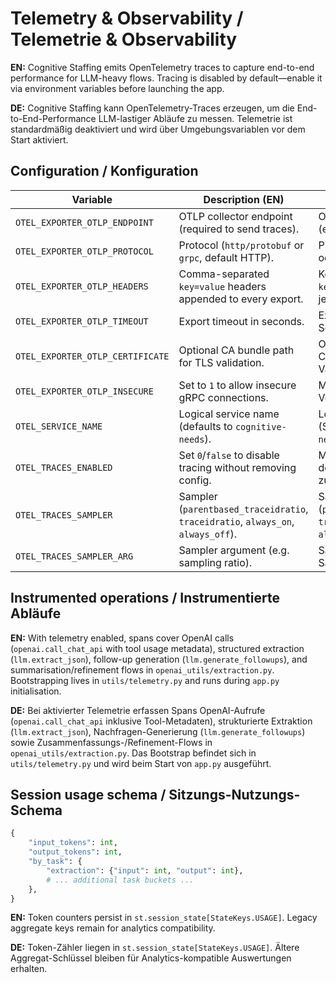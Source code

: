 # Telemetry & Observability / Telemetrie & Observability

**EN:** Cognitive Staffing emits OpenTelemetry traces to capture end-to-end performance for LLM-heavy flows. Tracing is disabled by default—enable it via environment variables before launching the app.

**DE:** Cognitive Staffing kann OpenTelemetry-Traces erzeugen, um die End-to-End-Performance LLM-lastiger Abläufe zu messen. Telemetrie ist standardmäßig deaktiviert und wird über Umgebungsvariablen vor dem Start aktiviert.

## Configuration / Konfiguration

| Variable | Description (EN) | Beschreibung (DE) |
| --- | --- | --- |
| `OTEL_EXPORTER_OTLP_ENDPOINT` | OTLP collector endpoint (required to send traces). | OTLP-Collector-Endpunkt (erforderlich für Exporte). |
| `OTEL_EXPORTER_OTLP_PROTOCOL` | Protocol (`http/protobuf` or `grpc`, default HTTP). | Protokoll (`http/protobuf` oder `grpc`, Standard HTTP). |
| `OTEL_EXPORTER_OTLP_HEADERS` | Comma-separated `key=value` headers appended to every export. | Kommagetrennte `key=value`-Header für jeden Export. |
| `OTEL_EXPORTER_OTLP_TIMEOUT` | Export timeout in seconds. | Export-Timeout in Sekunden. |
| `OTEL_EXPORTER_OTLP_CERTIFICATE` | Optional CA bundle path for TLS validation. | Optionaler Pfad zu einem CA-Bundle für TLS-Validierung. |
| `OTEL_EXPORTER_OTLP_INSECURE` | Set to `1` to allow insecure gRPC connections. | Mit `1` unsichere gRPC-Verbindungen zulassen. |
| `OTEL_SERVICE_NAME` | Logical service name (defaults to `cognitive-needs`). | Logischer Servicename (Standard `cognitive-needs`). |
| `OTEL_TRACES_ENABLED` | Set `0`/`false` to disable tracing without removing config. | Mit `0`/`false` Tracing deaktivieren, ohne Konfig zu löschen. |
| `OTEL_TRACES_SAMPLER` | Sampler (`parentbased_traceidratio`, `traceidratio`, `always_on`, `always_off`). | Sampler (`parentbased_traceidratio`, `traceidratio`, `always_on`, `always_off`). |
| `OTEL_TRACES_SAMPLER_ARG` | Sampler argument (e.g. sampling ratio). | Sampler-Parameter (z. B. Sampling-Ratio). |

## Instrumented operations / Instrumentierte Abläufe

**EN:** With telemetry enabled, spans cover OpenAI calls (`openai.call_chat_api` with tool usage metadata), structured extraction (`llm.extract_json`), follow-up generation (`llm.generate_followups`), and summarisation/refinement flows in `openai_utils/extraction.py`. Bootstrapping lives in `utils/telemetry.py` and runs during `app.py` initialisation.

**DE:** Bei aktivierter Telemetrie erfassen Spans OpenAI-Aufrufe (`openai.call_chat_api` inklusive Tool-Metadaten), strukturierte Extraktion (`llm.extract_json`), Nachfragen-Generierung (`llm.generate_followups`) sowie Zusammenfassungs-/Refinement-Flows in `openai_utils/extraction.py`. Das Bootstrap befindet sich in `utils/telemetry.py` und wird beim Start von `app.py` ausgeführt.

## Session usage schema / Sitzungs-Nutzungs-Schema

```python
{
    "input_tokens": int,
    "output_tokens": int,
    "by_task": {
        "extraction": {"input": int, "output": int},
        # ... additional task buckets ...
    },
}
```

**EN:** Token counters persist in `st.session_state[StateKeys.USAGE]`. Legacy aggregate keys remain for analytics compatibility.

**DE:** Token-Zähler liegen in `st.session_state[StateKeys.USAGE]`. Ältere Aggregat-Schlüssel bleiben für Analytics-kompatible Auswertungen erhalten.
